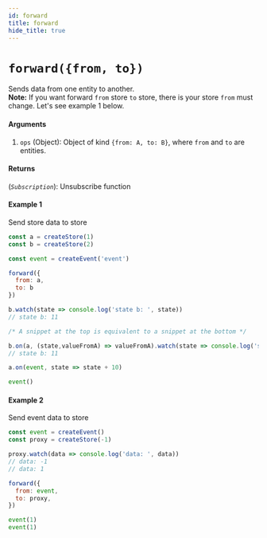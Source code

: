 ```yaml
---
id: forward
title: forward
hide_title: true
---
```


# `forward({from, to})`

Sends data from one entity to another. </br>
**Note:** If you want forward  `from` store `to` store, there is your store `from` must change. Let's see example 1 below.

#### Arguments

1. `ops` (Object): Object of kind `{from: A, to: B}`, where `from` and `to` are entities.

#### Returns

(_`Subscription`_): Unsubscribe function

#### Example 1

Send store data to store

```js
const a = createStore(1)
const b = createStore(2)

const event = createEvent('event')

forward({
  from: a,
  to: b
})

b.watch(state => console.log('state b: ', state))
// state b: 11

/* A snippet at the top is equivalent to a snippet at the bottom */

b.on(a, (state,valueFromA) => valueFromA).watch(state => console.log('state b: ', state))
// state b: 11

a.on(event, state => state + 10)

event()
```

#### Example 2

Send event data to store

```js
const event = createEvent()
const proxy = createStore(-1)

proxy.watch(data => console.log('data: ', data))
// data: -1
// data: 1

forward({
  from: event,
  to: proxy,
})

event(1)
event(1)
```
